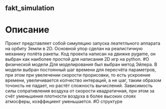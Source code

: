 ## fakt_simulation

# Описание
Проект представляет собой симуляцию запуска леатетльного аппарата на орбиту Земли в 2D. Основной упор сделан на реалистичную механику полёта ракеты.
Код проекта написан на движке pygame, он выбран как наиболее простой для написания 2D игр на python.
#О физической модели
Для моделирования был выбран метод Эйлера. В модели выбран постоянный шаг времени для пересчёта параметров, при этом при увелечении скорости прорисовки,
то есть ускроение времени, увеличивается колчество интераций, а не шаг, таким  образом точонсть не падает, но растёт сложность вычислений. Зависимость силы сопративления воздуха от скорости квадратичная, при этом за счёт уменьшения плотности воздуха в более высоких слоях атмосферы, коэффициент уменьшается.
#О структуре 
